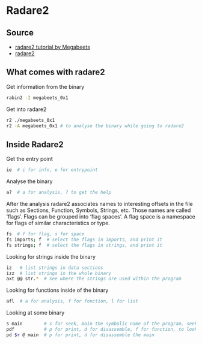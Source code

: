 # Radare2

## Source

- [radare2 tutorial by Megabeets](https://www.megabeets.net/a-journey-into-radare-2-part-1/)
- [radare2](https://www.radare.org/r/down.html)

## What comes with radare2

Get information from the binary
```bash
rabin2 -I megabeets_0x1
```

Get into radare2
```bash
r2 ./megabeets_0x1
r2 -A megabeets_0x1 # to analyse the binary while going to radare2 
```

## Inside Radare2

Get the entry point
```bash
ie  # i for info, e for entrypoint
```

Analyse the binary
```bash
a?  # a for analysis, ? to get the help
```

After the analysis radare2 associates names to interesting offsets in the file such as Sections, Function, Symbols, Strings, etc.
Those names are called ‘flags’. Flags can be grouped into ‘flag spaces’. 
A flag space is a namespace for flags of similar characteristics or type.
```bash
fs  # f for flag, s for space
fs imports; f  # select the flags in imports, and print it 
fs strings; f  # select the flags in strings, and print it 
```

Looking for strings inside the binary
```bash
iz   # list strings in data sections
izz  # list strings in the whole binary
axt @@ str.*  # See where the strings are used within the program
```

Looking for functions inside of the binary
```bash
afl  # a for analysis, f for fonction, l for list
```

Looking at some binary
```bash
s main        # s for seek, main the symbolic name of the program, seek the bit
pdf           # p for print, d for disassemble, f for function, to look at the assembly code
pd $r @ main  # p for print, d for disassemble the main
```